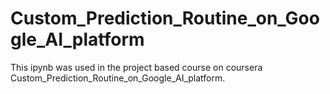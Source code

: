 # Custom_Prediction_Routine_on_Google_AI_platform
This ipynb was used in the project based course on coursera Custom_Prediction_Routine_on_Google_AI_platform.
